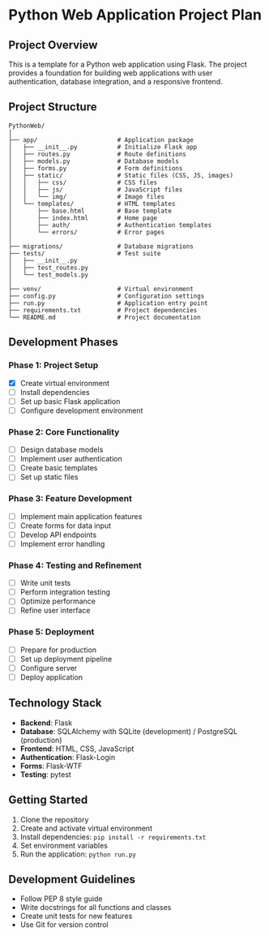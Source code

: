 # Python Web Application Project Plan

## Project Overview
This is a template for a Python web application using Flask. The project provides a foundation for building web applications with user authentication, database integration, and a responsive frontend.

## Project Structure
```
PythonWeb/
│
├── app/                      # Application package
│   ├── __init__.py           # Initialize Flask app
│   ├── routes.py             # Route definitions
│   ├── models.py             # Database models
│   ├── forms.py              # Form definitions
│   ├── static/               # Static files (CSS, JS, images)
│   │   ├── css/              # CSS files
│   │   ├── js/               # JavaScript files
│   │   └── img/              # Image files
│   └── templates/            # HTML templates
│       ├── base.html         # Base template
│       ├── index.html        # Home page
│       ├── auth/             # Authentication templates
│       └── errors/           # Error pages
│
├── migrations/               # Database migrations
├── tests/                    # Test suite
│   ├── __init__.py
│   ├── test_routes.py
│   └── test_models.py
│
├── venv/                     # Virtual environment
├── config.py                 # Configuration settings
├── run.py                    # Application entry point
├── requirements.txt          # Project dependencies
└── README.md                 # Project documentation
```

## Development Phases

### Phase 1: Project Setup
- [x] Create virtual environment
- [ ] Install dependencies
- [ ] Set up basic Flask application
- [ ] Configure development environment

### Phase 2: Core Functionality
- [ ] Design database models
- [ ] Implement user authentication
- [ ] Create basic templates
- [ ] Set up static files

### Phase 3: Feature Development
- [ ] Implement main application features
- [ ] Create forms for data input
- [ ] Develop API endpoints
- [ ] Implement error handling

### Phase 4: Testing and Refinement
- [ ] Write unit tests
- [ ] Perform integration testing
- [ ] Optimize performance
- [ ] Refine user interface

### Phase 5: Deployment
- [ ] Prepare for production
- [ ] Set up deployment pipeline
- [ ] Configure server
- [ ] Deploy application

## Technology Stack
- **Backend**: Flask
- **Database**: SQLAlchemy with SQLite (development) / PostgreSQL (production)
- **Frontend**: HTML, CSS, JavaScript
- **Authentication**: Flask-Login
- **Forms**: Flask-WTF
- **Testing**: pytest

## Getting Started
1. Clone the repository
2. Create and activate virtual environment
3. Install dependencies: `pip install -r requirements.txt`
4. Set environment variables
5. Run the application: `python run.py`

## Development Guidelines
- Follow PEP 8 style guide
- Write docstrings for all functions and classes
- Create unit tests for new features
- Use Git for version control
